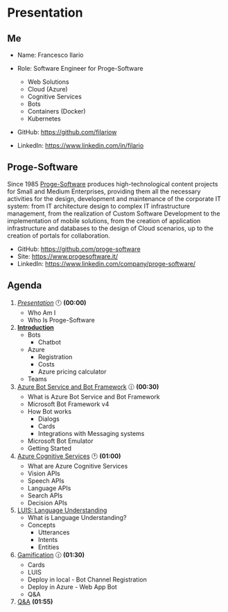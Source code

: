 # Presentation

## Me

- Name: Francesco Ilario
- Role: Software Engineer for Proge-Software
    - Web Solutions
    - Cloud (Azure)
    - Cognitive Services
    - Bots
    - Containers (Docker)
    - Kubernetes

- GitHub: https://github.com/filariow
- LinkedIn: https://www.linkedin.com/in/filario

## Proge-Software

Since 1985 [Proge-Software](https://www.progesoftware.it/) produces high-technological content projects for Small and Medium Enterprises, providing them all the necessary activities for the design, development and maintenance of the corporate IT system: from IT architecture design to complex IT infrastructure management, from the realization of Custom Software Development to the implementation of mobile solutions, from the creation of application infrastructure and databases to the design of Cloud scenarios, up to the creation of portals for collaboration.

- GitHub: https://github.com/proge-software
- Site: https://www.progesoftware.it/
- LinkedIn: https://www.linkedin.com/company/proge-software/

## Agenda

1. *[Presentation](./01.presentation.md)* :clock12: **(00:00)**
   - Who Am I
   - Who Is Proge-Software
2. **[Introduction](02.introduction.md)**
   - Bots
     - Chatbot
   - Azure
     - Registration
     - Costs
     - Azure pricing calculator
   - Teams
3. [Azure Bot Service and Bot Framework](03.microsoft-bot-development.md) :clock1230: **(00:30)**
   - What is Azure Bot Service and Bot Framework 
   - Microsoft Bot Framework v4
   - How Bot works
     - Dialogs
     - Cards
     - Integrations with Messaging systems
   - Microsoft Bot Emulator
   - Getting Started
4. [Azure Cognitive Services](04.azure-cognitive-services.md) :clock1: **(01:00)**
   - What are Azure Cognitive Services
   - Vision APIs
   - Speech APIs
   - Language APIs
   - Search APIs
   - Decision APIs
5. [LUIS: Language Understanding](05.luis.md)
   - What is Language Understanding?
   - Concepts
     - Utterances
     - Intents
     - Entities
6. [Gamification](06.gamification.md) :clock130: **(01:30)**
   - Cards
   - LUIS
   - Deploy in local - Bot Channel Registration
   - Deploy in Azure - Web App Bot
   - Q&A
7. [Q&A](07.q&a.md) **(01:55)**